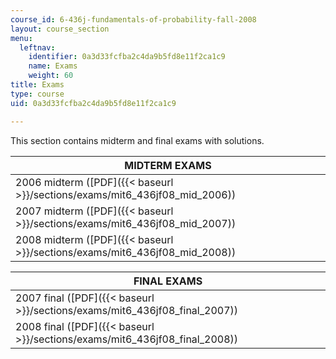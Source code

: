 ```yaml
---
course_id: 6-436j-fundamentals-of-probability-fall-2008
layout: course_section
menu:
  leftnav:
    identifier: 0a3d33fcfba2c4da9b5fd8e11f2ca1c9
    name: Exams
    weight: 60
title: Exams
type: course
uid: 0a3d33fcfba2c4da9b5fd8e11f2ca1c9

---
```


This section contains midterm and final exams with solutions.

| MIDTERM EXAMS |
| --- |
| 2006 midterm ([PDF]({{< baseurl >}}/sections/exams/mit6_436jf08_mid_2006)) |
| 2007 midterm ([PDF]({{< baseurl >}}/sections/exams/mit6_436jf08_mid_2007)) |
| 2008 midterm ([PDF]({{< baseurl >}}/sections/exams/mit6_436jf08_mid_2008)) 

| FINAL EXAMS |
| --- |
| 2007 final ([PDF]({{< baseurl >}}/sections/exams/mit6_436jf08_final_2007)) |
| 2008 final ([PDF]({{< baseurl >}}/sections/exams/mit6_436jf08_final_2008))